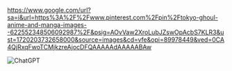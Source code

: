 https://www.google.com/url?sa=i&url=https%3A%2F%2Fwww.pinterest.com%2Fpin%2Ftokyo-ghoul-anime-and-manga-images--622552348506092987%2F&psig=AOvVaw2XroLubJZswOpAcbS7KLR3&ust=1720203732658000&source=images&cd=vfe&opi=89978449&ved=0CA4QjRxqFwoTCMjkzreAjocDFQAAAAAdAAAAABAw

![ChatGPT](https://img.shields.io/badge/chatGPT-74aa9c?style=for-the-badge&logo=openai&logoColor=white)



